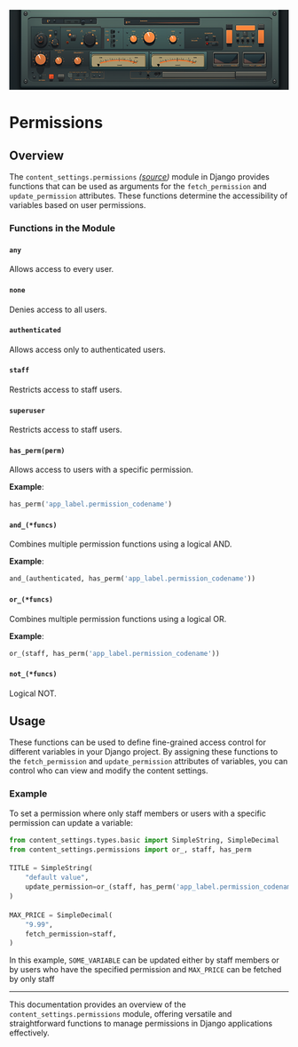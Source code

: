 ![Django Content Settings](img/title_5.png)

# Permissions

## Overview

The `content_settings.permissions` *([source](https://github.com/occipital/django-content-settings/blob/master/content_settings/permissions.py))* module in Django provides functions that can be used as arguments for the `fetch_permission` and `update_permission` attributes. These functions determine the accessibility of variables based on user permissions.

### Functions in the Module

#### `any`

Allows access to every user.

#### `none`

Denies access to all users.

#### `authenticated`

Allows access only to authenticated users.

#### `staff`

Restricts access to staff users.

#### `superuser`

Restricts access to staff users.

#### `has_perm(perm)`

Allows access to users with a specific permission.

**Example**:

```python
has_perm('app_label.permission_codename')
```


#### `and_(*funcs)`

Combines multiple permission functions using a logical AND.

**Example**:

```python
and_(authenticated, has_perm('app_label.permission_codename'))
```


#### `or_(*funcs)`

Combines multiple permission functions using a logical OR.

**Example**:

```python
or_(staff, has_perm('app_label.permission_codename'))
```


#### `not_(*funcs)`

Logical NOT.


## Usage

These functions can be used to define fine-grained access control for different variables in your Django project. By assigning these functions to the `fetch_permission` and `update_permission` attributes of variables, you can control who can view and modify the content settings.

### Example

To set a permission where only staff members or users with a specific permission can update a variable:

```python
from content_settings.types.basic import SimpleString, SimpleDecimal
from content_settings.permissions import or_, staff, has_perm

TITLE = SimpleString(
    "default value",
    update_permission=or_(staff, has_perm('app_label.permission_codename'))
)

MAX_PRICE = SimpleDecimal(
    "9.99",
    fetch_permission=staff,
)
```

In this example, `SOME_VARIABLE` can be updated either by staff members or by users who have the specified permission and `MAX_PRICE` can be fetched by only staff

---

This documentation provides an overview of the `content_settings.permissions` module, offering versatile and straightforward functions to manage permissions in Django applications effectively.
